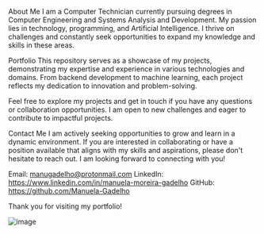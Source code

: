 About Me
I am a Computer Technician currently pursuing degrees in Computer Engineering and Systems Analysis and Development. My passion lies in technology, programming, and Artificial Intelligence. I thrive on challenges and constantly seek opportunities to expand my knowledge and skills in these areas.

Portfolio
This repository serves as a showcase of my projects, demonstrating my expertise and experience in various technologies and domains. From backend development to machine learning, each project reflects my dedication to innovation and problem-solving.

Feel free to explore my projects and get in touch if you have any questions or collaboration opportunities. I am open to new challenges and eager to contribute to impactful projects.

Contact Me
I am actively seeking opportunities to grow and learn in a dynamic environment. If you are interested in collaborating or have a position available that aligns with my skills and aspirations, please don't hesitate to reach out. I am looking forward to connecting with you!

Email: manugadelho@protonmail.com 
LinkedIn: https://www.linkedin.com/in/manuela-moreira-gadelho
GitHub: https://github.com/Manuela-Gadelho

Thank you for visiting my portfolio!

![image](https://github.com/Manuela-Gadelho/resume/assets/91551542/e183b79e-0a85-4cf7-9d99-a170ae52c7ab)
